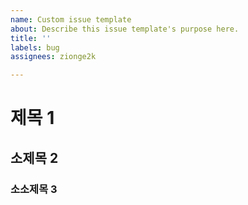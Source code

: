 ```yaml
---
name: Custom issue template
about: Describe this issue template's purpose here.
title: ''
labels: bug
assignees: zionge2k

---
```


# 제목 1

## 소제목 2

### 소소제목 3
